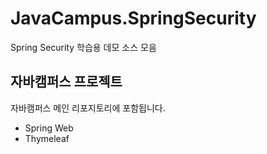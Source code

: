 # JavaCampus.SpringSecurity

Spring Security 학습용 데모 소스 모음


## 자바캠퍼스 프로젝트

자바캠퍼스 메인 리포지토리에 포함됩니다.

* Spring Web
* Thymeleaf 

